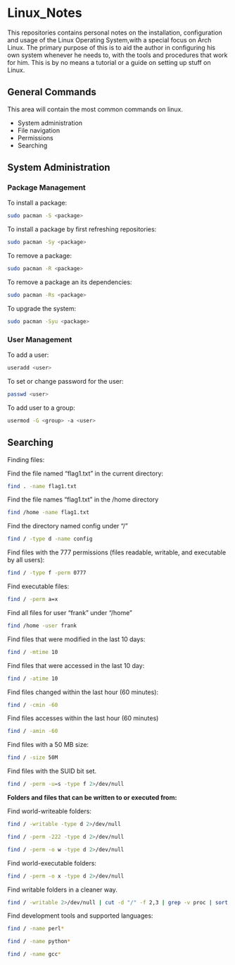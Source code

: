 # Linux_Notes 

This repositories contains personal notes on the installation, configuration and usage of the Linux Operating System,with a special focus on Arch Linux.  The primary purpose of this is to aid the author in configuring his own system whenever he needs to, with the tools and procedures that work for him.  This is by no means a tutorial or a guide on setting up stuff on Linux.  

## General Commands

This area will contain the most common commands on linux.

* System administration
* File navigation
* Permissions
* Searching

## System Administration

### Package Management

To install a package:

```bash
sudo pacman -S <package>
```

To install a package by first refreshing repositories:

```bash
sudo pacman -Sy <package>
```

To remove a package:

```bash
sudo pacman -R <package>
```

To remove a package an its dependencies:

```bash
sudo pacman -Rs <package>
```

To upgrade the system:

```bash
sudo pacman -Syu <package>
```

### User Management

To add a user:

```bash
useradd <user>
```

To set or change password for the user:

```bash
passwd <user>
```

To add user to a group:

```bash
usermod -G <group> -a <user>
```

## Searching

Finding files:

Find the file named “flag1.txt” in the current directory:

```bash
find . -name flag1.txt
```

Find the file names “flag1.txt” in the /home directory

```bash
find /home -name flag1.txt
```

Find the directory named config under “/”

```bash
find / -type d -name config
```

Find files with the 777 permissions (files readable, writable, and executable by all users):

```bash
find / -type f -perm 0777
```

Find executable files:

```bash
find / -perm a=x
```

Find all files for user “frank” under “/home”

```bash
find /home -user frank
```

Find files that were modified in the last 10 days:

```bash
find / -mtime 10
```

Find files that were accessed in the last 10 day:

```bash
find / -atime 10
```

Find files changed within the last hour (60 minutes):

```bash
find / -cmin -60
```

Find files accesses within the last hour (60 minutes)

```bash
find / -amin -60
```

Find files with a 50 MB size:

```bash
find / -size 50M
```

Find files with the SUID bit set.

```bash
find / -perm -u=s -type f 2>/dev/null
```

**Folders and files that can be written to or executed from:**

Find world-writeable folders:

```bash
find / -writable -type d 2>/dev/null 
```
```bash
find / -perm -222 -type d 2>/dev/null
```
```bash
find / -perm -o w -type d 2>/dev/null
```

Find world-executable folders:

```bash
find / -perm -o x -type d 2>/dev/null 
```

Find writable folders in a cleaner way.

```bash
find / -writable 2>/dev/null | cut -d "/" -f 2,3 | grep -v proc | sort -u 
```

Find development tools and supported languages:

```bash
find / -name perl*
```
```bash
find / -name python*
```
```bash
find / -name gcc*
```

